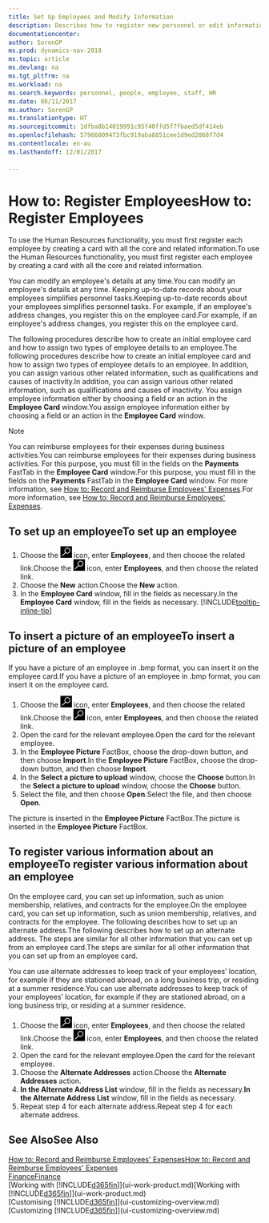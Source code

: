 ```yaml
---
title: Set Up Employees and Modify Information
description: Describes how to register new personnel or edit information for existing staff.
documentationcenter: 
author: SorenGP
ms.prod: dynamics-nav-2018
ms.topic: article
ms.devlang: na
ms.tgt_pltfrm: na
ms.workload: na
ms.search.keywords: personnel, people, employee, staff, HR
ms.date: 08/11/2017
ms.author: SorenGP
ms.translationtype: HT
ms.sourcegitcommit: 1dfba8b14019991c95f40ffd5f7fbaed5df414eb
ms.openlocfilehash: 57966009473fbc919aba8851cee1d9ed2068f7d4
ms.contentlocale: en-au
ms.lasthandoff: 12/01/2017

---
```

# <a name="how-to-register-employees"></a><span data-ttu-id="ecd88-103">How to: Register Employees</span><span class="sxs-lookup"><span data-stu-id="ecd88-103">How to: Register Employees</span></span>
<span data-ttu-id="ecd88-104">To use the Human Resources functionality, you must first register each employee by creating a card with all the core and related information.</span><span class="sxs-lookup"><span data-stu-id="ecd88-104">To use the Human Resources functionality, you must first register each employee by creating a card with all the core and related information.</span></span>

<span data-ttu-id="ecd88-105">You can modify an employee's details at any time.</span><span class="sxs-lookup"><span data-stu-id="ecd88-105">You can modify an employee's details at any time.</span></span> <span data-ttu-id="ecd88-106">Keeping up-to-date records about your employees simplifies personnel tasks.</span><span class="sxs-lookup"><span data-stu-id="ecd88-106">Keeping up-to-date records about your employees simplifies personnel tasks.</span></span> <span data-ttu-id="ecd88-107">For example, if an employee's address changes, you register this on the employee card.</span><span class="sxs-lookup"><span data-stu-id="ecd88-107">For example, if an employee's address changes, you register this on the employee card.</span></span>

<span data-ttu-id="ecd88-108">The following procedures describe how to create an initial employee card and how to assign two types of employee details to an employee.</span><span class="sxs-lookup"><span data-stu-id="ecd88-108">The following procedures describe how to create an initial employee card and how to assign two types of employee details to an employee.</span></span> <span data-ttu-id="ecd88-109">In addition, you can assign various other related information, such as qualifications and causes of inactivity.</span><span class="sxs-lookup"><span data-stu-id="ecd88-109">In addition, you can assign various other related information, such as qualifications and causes of inactivity.</span></span> <span data-ttu-id="ecd88-110">You assign employee information either by choosing a field or an action in the **Employee Card** window.</span><span class="sxs-lookup"><span data-stu-id="ecd88-110">You assign employee information either by choosing a field or an action in the **Employee Card** window.</span></span>

> [!NOTE]  
> <span data-ttu-id="ecd88-111">You can reimburse employees for their expenses during business activities.</span><span class="sxs-lookup"><span data-stu-id="ecd88-111">You can reimburse employees for their expenses during business activities.</span></span> <span data-ttu-id="ecd88-112">For this purpose, you must fill in the fields on the **Payments** FastTab in the **Employee Card** window.</span><span class="sxs-lookup"><span data-stu-id="ecd88-112">For this purpose, you must fill in the fields on the **Payments** FastTab in the **Employee Card** window.</span></span> <span data-ttu-id="ecd88-113">For more information, see [How to: Record and Reimburse Employees' Expenses](finance-how-record-reimburse-employee-expenses.md).</span><span class="sxs-lookup"><span data-stu-id="ecd88-113">For more information, see [How to: Record and Reimburse Employees' Expenses](finance-how-record-reimburse-employee-expenses.md).</span></span>

## <a name="to-set-up-an-employee"></a><span data-ttu-id="ecd88-114">To set up an employee</span><span class="sxs-lookup"><span data-stu-id="ecd88-114">To set up an employee</span></span>
1. <span data-ttu-id="ecd88-115">Choose the ![Search for Page or Report](media/ui-search/search_small.png "Search for Page or Report icon") icon, enter **Employees**, and then choose the related link.</span><span class="sxs-lookup"><span data-stu-id="ecd88-115">Choose the ![Search for Page or Report](media/ui-search/search_small.png "Search for Page or Report icon") icon, enter **Employees**, and then choose the related link.</span></span>
2. <span data-ttu-id="ecd88-116">Choose the **New** action.</span><span class="sxs-lookup"><span data-stu-id="ecd88-116">Choose the **New** action.</span></span>
3. <span data-ttu-id="ecd88-117">In the **Employee Card** window, fill in the fields as necessary.</span><span class="sxs-lookup"><span data-stu-id="ecd88-117">In the **Employee Card** window, fill in the fields as necessary.</span></span> [!INCLUDE[tooltip-inline-tip](includes/tooltip-inline-tip_md.md)]

## <a name="to-insert-a-picture-of-an-employee"></a><span data-ttu-id="ecd88-118">To insert a picture of an employee</span><span class="sxs-lookup"><span data-stu-id="ecd88-118">To insert a picture of an employee</span></span>
<span data-ttu-id="ecd88-119">If you have a picture of an employee in .bmp format, you can insert it on the employee card.</span><span class="sxs-lookup"><span data-stu-id="ecd88-119">If you have a picture of an employee in .bmp format, you can insert it on the employee card.</span></span>

1. <span data-ttu-id="ecd88-120">Choose the ![Search for Page or Report](media/ui-search/search_small.png "Search for Page or Report icon") icon, enter **Employees**, and then choose the related link.</span><span class="sxs-lookup"><span data-stu-id="ecd88-120">Choose the ![Search for Page or Report](media/ui-search/search_small.png "Search for Page or Report icon") icon, enter **Employees**, and then choose the related link.</span></span>
2. <span data-ttu-id="ecd88-121">Open the card for the relevant employee.</span><span class="sxs-lookup"><span data-stu-id="ecd88-121">Open the card for the relevant employee.</span></span>
3. <span data-ttu-id="ecd88-122">In the **Employee Picture** FactBox, choose the drop-down button, and then choose **Import**.</span><span class="sxs-lookup"><span data-stu-id="ecd88-122">In the **Employee Picture** FactBox, choose the drop-down button, and then choose **Import**.</span></span>
4. <span data-ttu-id="ecd88-123">In the **Select a picture to upload** window, choose the **Choose** button.</span><span class="sxs-lookup"><span data-stu-id="ecd88-123">In the **Select a picture to upload** window, choose the **Choose** button.</span></span>
5. <span data-ttu-id="ecd88-124">Select the file, and then choose **Open**.</span><span class="sxs-lookup"><span data-stu-id="ecd88-124">Select the file, and then choose **Open**.</span></span>

<span data-ttu-id="ecd88-125">The picture is inserted in the **Employee Picture** FactBox.</span><span class="sxs-lookup"><span data-stu-id="ecd88-125">The picture is inserted in the **Employee Picture** FactBox.</span></span>

## <a name="to-register-various-information-about-an-employee"></a><span data-ttu-id="ecd88-126">To register various information about an employee</span><span class="sxs-lookup"><span data-stu-id="ecd88-126">To register various information about an employee</span></span>
<span data-ttu-id="ecd88-127">On the employee card, you can set up information, such as union membership, relatives, and contracts for the employee.</span><span class="sxs-lookup"><span data-stu-id="ecd88-127">On the employee card, you can set up information, such as union membership, relatives, and contracts for the employee.</span></span> <span data-ttu-id="ecd88-128">The following describes how to set up an alternate address.</span><span class="sxs-lookup"><span data-stu-id="ecd88-128">The following describes how to set up an alternate address.</span></span> <span data-ttu-id="ecd88-129">The steps are similar for all other information that you can set up from an employee card.</span><span class="sxs-lookup"><span data-stu-id="ecd88-129">The steps are similar for all other information that you can set up from an employee card.</span></span>

<span data-ttu-id="ecd88-130">You can use alternate addresses to keep track of your employees’ location, for example if they are stationed abroad, on a long business trip, or residing at a summer residence.</span><span class="sxs-lookup"><span data-stu-id="ecd88-130">You can use alternate addresses to keep track of your employees’ location, for example if they are stationed abroad, on a long business trip, or residing at a summer residence.</span></span>

1. <span data-ttu-id="ecd88-131">Choose the ![Search for Page or Report](media/ui-search/search_small.png "Search for Page or Report icon") icon, enter **Employees**, and then choose the related link.</span><span class="sxs-lookup"><span data-stu-id="ecd88-131">Choose the ![Search for Page or Report](media/ui-search/search_small.png "Search for Page or Report icon") icon, enter **Employees**, and then choose the related link.</span></span>
2. <span data-ttu-id="ecd88-132">Open the card for the relevant employee.</span><span class="sxs-lookup"><span data-stu-id="ecd88-132">Open the card for the relevant employee.</span></span>
3. <span data-ttu-id="ecd88-133">Choose the **Alternate Addresses** action.</span><span class="sxs-lookup"><span data-stu-id="ecd88-133">Choose the **Alternate Addresses** action.</span></span>
4. <span data-ttu-id="ecd88-134">**In the Alternate Address List** window, fill in the fields as necessary.</span><span class="sxs-lookup"><span data-stu-id="ecd88-134">**In the Alternate Address List** window, fill in the fields as necessary.</span></span>
5. <span data-ttu-id="ecd88-135">Repeat step 4 for each alternate address.</span><span class="sxs-lookup"><span data-stu-id="ecd88-135">Repeat step 4 for each alternate address.</span></span>

## <a name="see-also"></a><span data-ttu-id="ecd88-136">See Also</span><span class="sxs-lookup"><span data-stu-id="ecd88-136">See Also</span></span>
[<span data-ttu-id="ecd88-137">How to: Record and Reimburse Employees' Expenses</span><span class="sxs-lookup"><span data-stu-id="ecd88-137">How to: Record and Reimburse Employees' Expenses</span></span>](finance-how-record-reimburse-employee-expenses.md)  
[<span data-ttu-id="ecd88-138">Finance</span><span class="sxs-lookup"><span data-stu-id="ecd88-138">Finance</span></span>](finance.md)  
<span data-ttu-id="ecd88-139">[Working with [!INCLUDE[d365fin](includes/d365fin_md.md)]](ui-work-product.md)</span><span class="sxs-lookup"><span data-stu-id="ecd88-139">[Working with [!INCLUDE[d365fin](includes/d365fin_md.md)]](ui-work-product.md)</span></span>  
<span data-ttu-id="ecd88-140">[Customising [!INCLUDE[d365fin](includes/d365fin_md.md)]](ui-customizing-overview.md)</span><span class="sxs-lookup"><span data-stu-id="ecd88-140">[Customizing [!INCLUDE[d365fin](includes/d365fin_md.md)]](ui-customizing-overview.md)</span></span>

